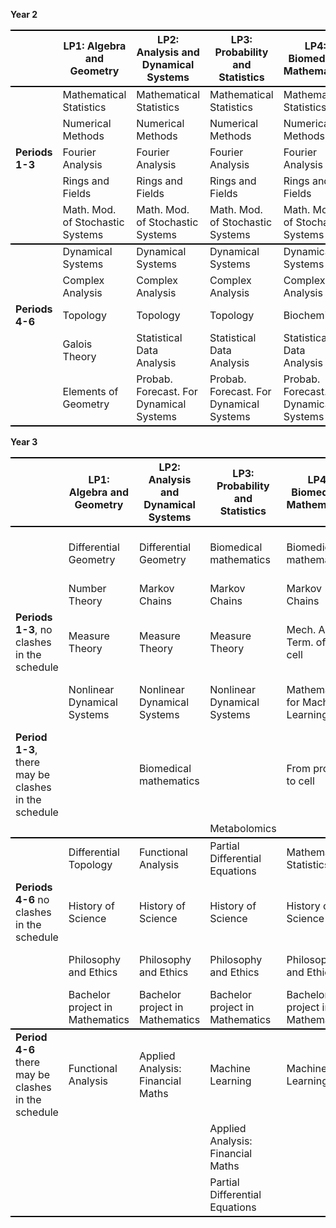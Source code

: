 <!-- --- -->
<!-- title: Welcome to the VU BSc Mathematics webpage -->
<!-- --- -->


<!-- **Year 2** -->

<!--              | LP1: Algebra and Geometry | LP2: Analysis and Dynamical Systems | LP3: Probability and Statistics | LP4: Biomedical Mathematics | LP5: Computer Science | LP6: Data Science | LP7: Optimisation and Economics | -->
<!-- |-------------|---------------------------|--------------------------------------|---------------------------------|----------------------------|----------------------|-------------------|----------------------------------| -->
<!-- |                  | Mathematical Statistics    | Mathematical Statistics               | Mathematical Statistics         | Mathematical Statistics     | Mathematical Statistics | Mathematical Statistics | Mathematical Statistics          | -->
<!-- |                  | Numerical Methods          | Numerical Methods                     | Numerical Methods               | Numerical Methods           | Numerical Methods      | Numerical Methods   | Numerical Methods                | -->
<!-- |  **Periods 1-3** | Fourier Analysis           | Fourier Analysis                      | Fourier Analysis                | Fourier Analysis            | Fourier Analysis       | Fourier Analysis    | Fourier Analysis                 | -->
<!-- |                  | Rings and Fields           | Rings and Fields                      | Rings and Fields                | Rings and Fields            | Computer Programming    | Computer Programming  | Operations Research 1            | -->
<!-- |                  | Math. Mod. of Stochastic Systems | Math. Mod. of Stochastic Systems      | Math. Mod. of Stochastic Systems | Math. Mod. of Stochastic Systems | Math. Mod. of Stochastic Systems | Math. Mod. of Stochastic Systems | Math. Mod. of Stochastic Systems | -->
<!-- |  ** --- **   |  ** --- **   |   ** --- **   |   ** --- **   |   ** --- **   |   ** --- **   |   ** --- **   |   ** --- **   | --> 
<!-- |                 | Dynamical Systems          | Dynamical Systems                     | Dynamical Systems               | Dynamical Systems           | Dynamical Systems      | Dynamical Systems   | Dynamical Systems                | -->
<!-- |                 | Complex Analysis           | Complex Analysis                      | Complex Analysis                | Complex Analysis            | Complex Analysis       | Complex Analysis    | Complex Analysis                 | -->
<!-- | **Periods 4-6** | Topology                  | Topology                             | Topology                        | Biochemistry                | Computer Networks      | Data Engineering      | Operations Research 2           | -->
<!-- |                 | Galois Theory             | Statistical Data Analysis            | Statistical Data Analysis       | Statistical Data Analysis    | Statistical Data Analysis | Statistical Data Analysis | Statistical Data Analysis         | -->
<!-- |                 | Elements of Geometry       | Probab. Forecast. For Dynamical Systems | Probab. Forecast. For Dynamical Systems | Probab. Forecast. For Dynamical Systems | Probab. Forecast. For Dynamical Systems | Probab. Forecast. For Dynamical Systems | Probab. Forecast. For Dynamical Systems | -->
<!-- |-------------|---------------------------|--------------------------------------|---------------------------------|----------------------------|----------------------|-------------------|----------------------------------| -->

<!-- **Year 3** -->

<!-- |             | LP1: Algebra and Geometry | LP2: Analysis and Dynamical Systems | LP3: Probability and Statistics | LP4: Biomedical Mathematics | LP5: Computer Science | LP6: Data Science | LP7: Optimisation and Economics | -->
<!-- |-------------|---------------------------|-------------------------------------|--------------------------------|----------------------------|----------------------|-------------------|----------------------------------| -->
<!-- |                                                      | Differential Geometry     | Differential Geometry                | Biomedical mathematics         | Biomedical mathematics      | Data structures & algorithms (AI)    | Data structures & algorithms (AI)     | Mathematical Economics 1           | -->
<!-- |                                                      | Number Theory             | Markov Chains                       | Markov Chains                  | Markov Chains              | Markov Chains                        | Markov Chains                         | Markov Chains                      | -->
<!-- |  **Periods 1-3**, no clashes in the schedule         | Measure Theory            | Measure Theory                      | Measure Theory                 | Mech. And Term. of the cell | Equational Programming                | Biomedical mathematics                | Information Retrieval              | -->
<!-- |                                                      | Nonlinear Dynamical Systems | Nonlinear Dynamical Systems        | Nonlinear Dynamical Systems    | Mathematics for Machine Learning | Project Computer Assisted Proof       | Project Computer Assisted Proof       |                                     | -->
<!-- | **Period 1-3**, there may be clashes in the schedule |                           | Biomedical mathematics                   |                            | From protein to cell        | Nonlinear Dynamical Systems         | Data Analytics and Privacy | | -->
<!-- |                                                      |                           |                                          |                            | Metabolomics                |                                     |                            | | -->
<!-- |-------------|---------------------------|-------------------------------------|--------------------------------|----------------------------|----------------------|-------------------|----------------------------------| -->
<!-- |                                               | Differential Topology        | Functional Analysis                | Partial Differential Equations   | Mathematical Statistics 2     | Databases                        | Machine Learning                  | Mathematical Statistics 2         | -->
<!-- |  **Periods 4-6** no clashes in the schedule   | History of Science           | History of Science                  | History of Science               | History of Science            | History of Science               | History of Science               | History of Science                | -->
<!-- |                                       | Philosophy and Ethics        | Philosophy and Ethics               | Philosophy and Ethics            | Philosophy and Ethics         | Bachelor project in Mathematics   | Bachelor project in Mathematics    | Bachelor project in Mathematics    | -->
<!-- |                                       | Bachelor project in Mathematics | Bachelor project in Mathematics    | Bachelor project in Mathematics   | Bachelor project in Mathematics |                                |                                  |                                    | -->
<!-- |-------------|---------------------------|-------------------------------------|--------------------------------|----------------------------|----------------------|-------------------|----------------------------------| -->
<!-- | **Period 4-6** there may be clashes in the schedule | Functional Analysis              | Applied Analysis: Financial Maths    | Machine Learning                | Machine Learning              | Partial Differential Equations    | Applied Analysis: Financial Maths | Mathematical Economics 2         | -->
<!-- |                                                     |                                  |                                      | Applied Analysis: Financial Maths |                             | Automata and Complexity           | Complex Analysis                  | Operations Research 3            | -->
<!-- |                                                     |                                  |                                      | Partial Differential Equations |                             |                                   |                                   |                                  | -->
<!-- |-------------|---------------------------|--------------------------------------|---------------------------------|----------------------------|----------------------|-------------------|----------------------------------| -->


**Year 2**

<table>
    <tr>
        <th style="border-top: 2px solid black; border-bottom: 2px solid black;"></th>
        <th style="border-top: 2px solid black; border-bottom: 2px solid black;">LP1: Algebra and Geometry</th>
        <th style="border-top: 2px solid black; border-bottom: 2px solid black;">LP2: Analysis and Dynamical Systems</th>
        <th style="border-top: 2px solid black; border-bottom: 2px solid black;">LP3: Probability and Statistics</th>
        <th style="border-top: 2px solid black; border-bottom: 2px solid black;">LP4: Biomedical Mathematics</th>
        <th style="border-top: 2px solid black; border-bottom: 2px solid black;">LP5: Computer Science</th>
        <th style="border-top: 2px solid black; border-bottom: 2px solid black;">LP6: Data Science</th>
        <th style="border-top: 2px solid black; border-bottom: 2px solid black;">LP7: Optimisation and Economics</th>
    </tr>
    <tr>
        <td></td>
        <td>Mathematical Statistics</td>
        <td>Mathematical Statistics</td>
        <td>Mathematical Statistics</td>
        <td>Mathematical Statistics</td>
        <td>Mathematical Statistics</td>
        <td>Mathematical Statistics</td>
        <td>Mathematical Statistics</td>
    </tr>
    <tr>
        <td></td>
        <td>Numerical Methods</td>
        <td>Numerical Methods</td>
        <td>Numerical Methods</td>
        <td>Numerical Methods</td>
        <td>Numerical Methods</td>
        <td>Numerical Methods</td>
        <td>Numerical Methods</td>
    </tr>
    <tr>
        <td><strong>Periods 1-3</strong></td>
        <td>Fourier Analysis</td>
        <td>Fourier Analysis</td>
        <td>Fourier Analysis</td>
        <td>Fourier Analysis</td>
        <td>Fourier Analysis</td>
        <td>Fourier Analysis</td>
        <td>Fourier Analysis</td>
    </tr>
    <tr>
        <td></td>
        <td>Rings and Fields</td>
        <td>Rings and Fields</td>
        <td>Rings and Fields</td>
        <td>Rings and Fields</td>
        <td>Computer Programming</td>
        <td>Computer Programming</td>
        <td>Operations Research 1</td>
    </tr>
    <tr>
        <td style=" border-bottom: 2px solid black;"></td>
        <td style=" border-bottom: 2px solid black;">Math. Mod. of Stochastic Systems</td>
        <td style=" border-bottom: 2px solid black;">Math. Mod. of Stochastic Systems</td>
        <td style=" border-bottom: 2px solid black;">Math. Mod. of Stochastic Systems</td>
        <td style=" border-bottom: 2px solid black;">Math. Mod. of Stochastic Systems</td>
        <td style=" border-bottom: 2px solid black;">Math. Mod. of Stochastic Systems</td>
        <td style=" border-bottom: 2px solid black;">Math. Mod. of Stochastic Systems</td>
        <td style=" border-bottom: 2px solid black;">Math. Mod. of Stochastic Systems</td>
    </tr>
    <tr>
        <!-- <td colspan="8" style="border-top: 2px solid black; border-bottom: 2px solid black;"></td> <!-1- Thick horizontal separator -1-> -->
    </tr>
    <tr>
        <td></td>
        <td>Dynamical Systems</td>
        <td>Dynamical Systems</td>
        <td>Dynamical Systems</td>
        <td>Dynamical Systems</td>
        <td>Dynamical Systems</td>
        <td>Dynamical Systems</td>
        <td>Dynamical Systems</td>
    </tr>
    <tr>
        <td></td>
        <td>Complex Analysis</td>
        <td>Complex Analysis</td>
        <td>Complex Analysis</td>
        <td>Complex Analysis</td>
        <td>Complex Analysis</td>
        <td>Complex Analysis</td>
        <td>Complex Analysis</td>
    </tr>
    <tr>
        <td><strong>Periods 4-6</strong></td>
        <td>Topology</td>
        <td>Topology</td>
        <td>Topology</td>
        <td>Biochemistry</td>
        <td>Computer Networks</td>
        <td>Data Engineering</td>
        <td>Operations Research 2</td>
    </tr>
    <tr>
        <td></td>
        <td>Galois Theory</td>
        <td>Statistical Data Analysis</td>
        <td>Statistical Data Analysis</td>
        <td>Statistical Data Analysis</td>
        <td>Statistical Data Analysis</td>
        <td>Statistical Data Analysis</td>
        <td>Statistical Data Analysis</td>
    </tr>
    <tr>
        <td style=" border-bottom: 2px solid black;"></td>
        <td style=" border-bottom: 2px solid black;">Elements of Geometry</td>
        <td style=" border-bottom: 2px solid black;">Probab. Forecast. For Dynamical Systems</td>
        <td style=" border-bottom: 2px solid black;">Probab. Forecast. For Dynamical Systems</td>
        <td style=" border-bottom: 2px solid black;">Probab. Forecast. For Dynamical Systems</td>
        <td style=" border-bottom: 2px solid black;">Probab. Forecast. For Dynamical Systems</td>
        <td style=" border-bottom: 2px solid black;">Probab. Forecast. For Dynamical Systems</td>
        <td style=" border-bottom: 2px solid black;">Probab. Forecast. For Dynamical Systems</td>
    </tr>
</table>

**Year 3**

<table>
    <tr>
        <th style="border-top: 2px solid black; border-bottom: 2px solid black;"></th>
        <th style="border-top: 2px solid black; border-bottom: 2px solid black;">LP1: Algebra and Geometry</th>
        <th style="border-top: 2px solid black; border-bottom: 2px solid black;">LP2: Analysis and Dynamical Systems</th>
        <th style="border-top: 2px solid black; border-bottom: 2px solid black;">LP3: Probability and Statistics</th>
        <th style="border-top: 2px solid black; border-bottom: 2px solid black;">LP4: Biomedical Mathematics</th>
        <th style="border-top: 2px solid black; border-bottom: 2px solid black;">LP5: Computer Science</th>
        <th style="border-top: 2px solid black; border-bottom: 2px solid black;">LP6: Data Science</th>
        <th style="border-top: 2px solid black; border-bottom: 2px solid black;">LP7: Optimisation and Economics</th>
    </tr>
    <tr>
        <td></td>
        <td>Differential Geometry</td>
        <td>Differential Geometry</td>
        <td>Biomedical mathematics</td>
        <td>Biomedical mathematics</td>
        <td>Data structures & algorithms (AI)</td>
        <td>Data structures & algorithms (AI)</td>
        <td>Mathematical Economics 1</td>
    </tr>
    <tr>
        <td></td>
        <td>Number Theory</td>
        <td>Markov Chains</td>
        <td>Markov Chains</td>
        <td>Markov Chains</td>
        <td>Markov Chains</td>
        <td>Markov Chains</td>
        <td>Markov Chains</td>
    </tr>
    <tr>
        <td><strong>Periods 1-3</strong>, no clashes in the schedule</td>
        <td>Measure Theory</td>
        <td>Measure Theory</td>
        <td>Measure Theory</td>
        <td>Mech. And Term. of the cell</td>
        <td>Equational Programming</td>
        <td>Biomedical mathematics</td>
        <td>Information Retrieval</td>
    </tr>
    <tr>
        <td></td>
        <td>Nonlinear Dynamical Systems</td>
        <td>Nonlinear Dynamical Systems</td>
        <td>Nonlinear Dynamical Systems</td>
        <td>Mathematics for Machine Learning</td>
        <td>Project Computer Assisted Proof</td>
        <td>Project Computer Assisted Proof</td>
        <td></td>
    </tr>
    <tr>
        <td><strong>Period 1-3</strong>, there may be clashes in the schedule</td>
        <td></td>
        <td>Biomedical mathematics</td>
        <td></td>
        <td>From protein to cell</td>
        <td>Nonlinear Dynamical Systems</td>
        <td>Data Analytics and Privacy</td>
        <td></td>
    </tr>
    <tr>
        <td style=" border-bottom: 2px solid black;"></td>
        <td style=" border-bottom: 2px solid black;"></td>
        <td style=" border-bottom: 2px solid black;"></td>
        <td style=" border-bottom: 2px solid black;">Metabolomics</td>
        <td style=" border-bottom: 2px solid black;"></td>
        <td style=" border-bottom: 2px solid black;"></td>
        <td style=" border-bottom: 2px solid black;"></td>
        <td style=" border-bottom: 2px solid black;"></td>
    </tr>
    <tr>
        <td></td>
        <td>Differential Topology</td>
        <td>Functional Analysis</td>
        <td>Partial Differential Equations</td>
        <td>Mathematical Statistics 2</td>
        <td>Databases</td>
        <td>Machine Learning</td>
        <td>Mathematical Statistics 2</td>
    </tr>
    <tr>
        <td><strong>Periods 4-6</strong> no clashes in the schedule</td>
        <td>History of Science</td>
        <td>History of Science</td>
        <td>History of Science</td>
        <td>History of Science</td>
        <td>History of Science</td>
        <td>History of Science</td>
        <td>History of Science</td>
    </tr>
    <tr>
        <td></td>
        <td>Philosophy and Ethics</td>
        <td>Philosophy and Ethics</td>
        <td>Philosophy and Ethics</td>
        <td>Philosophy and Ethics</td>
        <td>Bachelor project in Mathematics</td>
        <td>Bachelor project in Mathematics</td>
        <td>Bachelor project in Mathematics</td>
    </tr>
    <tr>
        <td style=" border-bottom: 2px solid black;"></td>
        <td style=" border-bottom: 2px solid black;">Bachelor project in Mathematics</td>
        <td style=" border-bottom: 2px solid black;">Bachelor project in Mathematics</td>
        <td style=" border-bottom: 2px solid black;">Bachelor project in Mathematics</td>
        <td style=" border-bottom: 2px solid black;">Bachelor project in Mathematics</td>
        <td style=" border-bottom: 2px solid black;"></td>
        <td style=" border-bottom: 2px solid black;"></td>
        <td style=" border-bottom: 2px solid black;"></td>
    </tr>
    <tr>
        <td><strong>Period 4-6</strong> there may be clashes in the schedule</td>
        <td>Functional Analysis</td>
        <td>Applied Analysis: Financial Maths</td>
        <td>Machine Learning</td>
        <td>Machine Learning</td>
        <td>Partial Differential Equations</td>
        <td>Applied Analysis: Financial Maths</td>
        <td>Mathematical Economics 2</td>
    </tr>
    <tr>
        <td></td>
        <td></td>
        <td></td>
        <td>Applied Analysis: Financial Maths</td>
        <td></td>
        <td>Automata and Complexity</td>
        <td>Complex Analysis</td>
        <td>Operations Research 3</td>
    </tr>
    <tr>
        <td style=" border-bottom: 2px solid black;"></td>
        <td style=" border-bottom: 2px solid black;"></td>
        <td style=" border-bottom: 2px solid black;"></td>
        <td style=" border-bottom: 2px solid black;">Partial Differential Equations</td>
        <td style=" border-bottom: 2px solid black;"></td>
        <td style=" border-bottom: 2px solid black;"></td>
        <td style=" border-bottom: 2px solid black;"></td>
        <td style=" border-bottom: 2px solid black;"></td>
    </tr>
</table>
